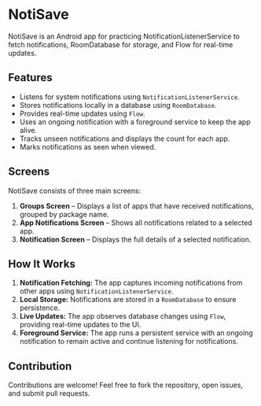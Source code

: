 # NotiSave  

NotiSave is an Android app for practicing NotificationListenerService to fetch notifications, RoomDatabase for storage, and Flow for real-time updates.  

## Features  

- Listens for system notifications using `NotificationListenerService`.  
- Stores notifications locally in a database using `RoomDatabase`.  
- Provides real-time updates using `Flow`.  
- Uses an ongoing notification with a foreground service to keep the app alive.  
- Tracks unseen notifications and displays the count for each app.  
- Marks notifications as seen when viewed.  

## Screens  

NotiSave consists of three main screens:  

1. **Groups Screen** – Displays a list of apps that have received notifications, grouped by package name.  
2. **App Notifications Screen** – Shows all notifications related to a selected app.  
3. **Notification Screen** – Displays the full details of a selected notification.  

## How It Works  

1. **Notification Fetching:** The app captures incoming notifications from other apps using `NotificationListenerService`.  
2. **Local Storage:** Notifications are stored in a `RoomDatabase` to ensure persistence.  
3. **Live Updates:** The app observes database changes using `Flow`, providing real-time updates to the UI.  
4. **Foreground Service:** The app runs a persistent service with an ongoing notification to remain active and continue listening for notifications.  

## Contribution  

Contributions are welcome! Feel free to fork the repository, open issues, and submit pull requests.  
